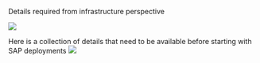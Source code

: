 ﻿Details required from infrastructure perspective

![](infra_custo.png)

Here is a collection of details that need to be available before starting with SAP deployments
![](SAP_custo.png)
